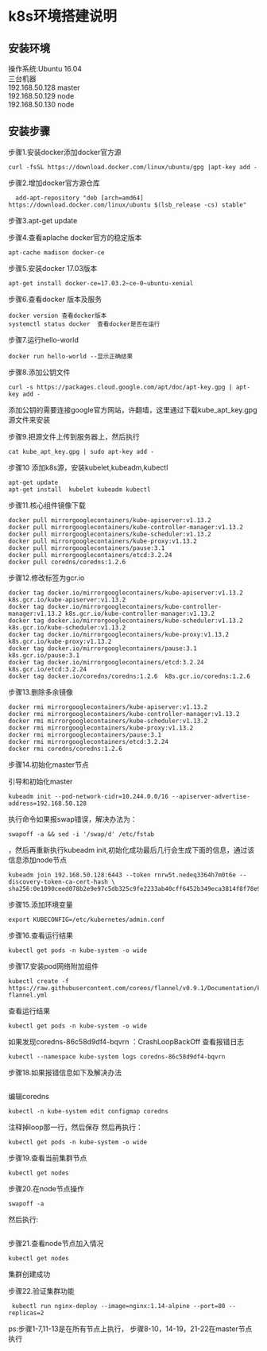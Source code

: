 # k8s环境搭建说明  

## 安装环境
操作系统:Ubuntu 16.04  
三台机器  
192.168.50.128 master  
192.168.50.129 node  
192.168.50.130 node  
## 安装步骤   
步骤1.安装docker添加docker官方源    

```
curl -fsSL https://download.docker.com/linux/ubuntu/gpg |apt-key add -
```  

步骤2.增加docker官方源仓库  

```
  add-apt-repository "deb [arch=amd64] https://download.docker.com/linux/ubuntu $(lsb_release -cs) stable"
```  

步骤3.apt-get update    


步骤4.查看aplache docker官方的稳定版本    

```
apt-cache madison docker-ce
```  

步骤5.安装docker 17.03版本  

```
apt-get install docker-ce=17.03.2~ce-0~ubuntu-xenial
```

步骤6.查看docker 版本及服务  

```
docker version 查看docker版本  
systemctl status docker  查看docker是否在运行  
```  

步骤7.运行hello-world  

```
docker run hello-world --显示正确结果
```  


步骤8.添加公钥文件  

```
curl -s https://packages.cloud.google.com/apt/doc/apt-key.gpg | apt-key add -
```  

添加公钥的需要连接google官方网站，许翻墙，这里通过下载kube_apt_key.gpg源文件来安装 

步骤9.把源文件上传到服务器上，然后执行  

```
cat kube_apt_key.gpg | sudo apt-key add -
```   

步骤10 添加k8s源，安装kubelet,kubeadm,kubectl  

```echo "deb [arch=amd64] https://mirrors.ustc.edu.cn/kubernetes/apt kubernetes-xenial main" | sudo tee -a /etc/apt/sources.list  
apt-get update  
apt-get install  kubelet kubeadm kubectl 
```  

步骤11.核心组件镜像下载  

```  
docker pull mirrorgooglecontainers/kube-apiserver:v1.13.2    
docker pull mirrorgooglecontainers/kube-controller-manager:v1.13.2  
docker pull mirrorgooglecontainers/kube-scheduler:v1.13.2  
docker pull mirrorgooglecontainers/kube-proxy:v1.13.2  
docker pull mirrorgooglecontainers/pause:3.1  
docker pull mirrorgooglecontainers/etcd:3.2.24  
docker pull coredns/coredns:1.2.6  
```  

步骤12.修改标签为gcr.io  

```
docker tag docker.io/mirrorgooglecontainers/kube-apiserver:v1.13.2 k8s.gcr.io/kube-apiserver:v1.13.2  
docker tag docker.io/mirrorgooglecontainers/kube-controller-manager:v1.13.2 k8s.gcr.io/kube-controller-manager:v1.13.2  
docker tag docker.io/mirrorgooglecontainers/kube-scheduler:v1.13.2 k8s.gcr.io/kube-scheduler:v1.13.2  
docker tag docker.io/mirrorgooglecontainers/kube-proxy:v1.13.2 k8s.gcr.io/kube-proxy:v1.13.2  
docker tag docker.io/mirrorgooglecontainers/pause:3.1  k8s.gcr.io/pause:3.1  
docker tag docker.io/mirrorgooglecontainers/etcd:3.2.24  k8s.gcr.io/etcd:3.2.24  
docker tag docker.io/coredns/coredns:1.2.6  k8s.gcr.io/coredns:1.2.6  
```    

步骤13.删除多余镜像  

```
docker rmi mirrorgooglecontainers/kube-apiserver:v1.13.2  
docker rmi mirrorgooglecontainers/kube-controller-manager:v1.13.2  
docker rmi mirrorgooglecontainers/kube-scheduler:v1.13.2  
docker rmi mirrorgooglecontainers/kube-proxy:v1.13.2  
docker rmi mirrorgooglecontainers/pause:3.1  
docker rmi mirrorgooglecontainers/etcd:3.2.24  
docker rmi coredns/coredns:1.2.6  
```  
步骤14.初始化master节点
 
引导和初始化master
```
kubeadm init --pod-network-cidr=10.244.0.0/16 --apiserver-advertise-address=192.168.50.128
```  
执行命令如果报swap错误，解决办法为：
```
swapoff -a && sed -i '/swap/d' /etc/fstab
```  
，然后再重新执行kubeadm init,初始化成功最后几行会生成下面的信息，通过该信息添加node节点  
```  
kubeadm join 192.168.50.128:6443 --token rnrw5t.nedeq3364h7m0t6e --discovery-token-ca-cert-hash \ sha256:0e1090ceed078b2e9e97c5db325c9fe2233ab40cff6452b349eca3814f8f78e9
```  
步骤15.添加环境变量  

```
export KUBECONFIG=/etc/kubernetes/admin.conf
``` 

步骤16.查看运行结果  
```
kubectl get pods -n kube-system -o wide
```  

步骤17.安装pod网络附加组件  

```
kubectl create -f https://raw.githubusercontent.com/coreos/flannel/v0.9.1/Documentation/kube-flannel.yml
```  
查看运行结果
```
kubectl get pods -n kube-system -o wide
```  
如果发现coredns-86c58d9df4-bqvrn ：CrashLoopBackOff
查看报错日志
```
kubectl --namespace kube-system logs coredns-86c58d9df4-bqvrn
```  

步骤18.如果报错信息如下及解决办法  

```linux/amd64, go1.11.2, 756749c[INFO] plugin/reload:Running configuration MD5=f65c4821c8a9b7b5eb30fa4fbc167769[FATAL] plugin/loop: Forwarding loop detected in "." zone. Exiting. See https://coredns.io/plugins/loop#troubleshooting. Probe "
```  
编辑coredns  
```
kubectl -n kube-system edit configmap coredns
```  
注释掉loop那一行，然后保存
然后再执行：
```
kubectl get pods -n kube-system -o wide
```  

步骤19.查看当前集群节点  

```
kubectl get nodes
```  
步骤20.在node节点操作  

```
swapoff -a
```  
然后执行:  
```kubeadm join 192.168.50.128:6443 --token rnrw5t.nedeq3364h7m0t6e --discovery-token-ca-cert-hash \ sha256:0e1090ceed078b2e9e97c5db325c9fe2233ab40cff6452b349eca3814f8f78e9
```  

步骤21.查看node节点加入情况

```
kubectl get nodes
```  
集群创建成功

步骤22.验证集群功能  

```
 kubectl run nginx-deploy --image=nginx:1.14-alpine --port=80 --replicas=2
```  

ps:步骤1-7,11-13是在所有节点上执行，
   步骤8-10，14-19，21-22在master节点执行

